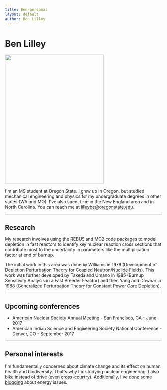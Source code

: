 ```yaml
---
title: Ben-personal
layout: default
author: Ben Lilley
---
```

Ben Lilley
================================

<img src="{{ site.url }}users/lilleybe/images/headshot.jpg" height="417" width="317">

I'm an MS student at Oregon State. I grew up in Oregon, but studied mechanical engineering and physics for my undergraduate degrees in other states (WA and MO). I've also spent time in the New England area  and in North Carolina. You can reach me at <a href="mailto:lilleybe@oregonstate.edu" target="top"> lilleybe@oregonstate.edu</a>.

***

## Research
My research involves using the REBUS and MC2 code packages to model depletion in fast reactors to identify key nuclear reaction cross sections that contribute most to the uncertainty in parameters like the multiplication factor at end of burnup.

The initial work in this area was done by Williams in 1979 (Development of Depletion Perturbation Theory for Coupled Neutron/Nuclide Fields). This work was further developed by Takeda and Umano in 1985 (Burnup Sensitivity Analysis in a Fast Breeder Reactor) and then Yang and Downar in 1988 (Generalized Perturbation Theory for Constant Power Core Depletion).

***

## Upcoming conferences
* American Nuclear Society Annual Meeting - San Francisco, CA - June 2017
* American Indian Science and Engineering Society National Conference - Denver, CO - September 2017

***

## Personal interests
I'm fundamentally concerned about climate change and its effect on human health and biodiversity. That's why I'm studying nuclear engineering. I also bike instead of drive (even <a href="http://www.crazyguyonabike.com/bclilley" target="blank">cross-country</a>). Additionally, I've done some <a href="https://somethingaboutenergy.wordpress.com/" target="blank">blogging</a> about energy issues.

